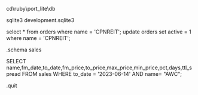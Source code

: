 
cd\\ruby\\port_lite\\db

sqlite3 development.sqlite3

select * from orders where name = 'CPNREIT';
update orders set active = 1 where name = 'CPNREIT';

.schema sales

SELECT name,fm_date,to_date,fm_price,to_price,max_price,min_price,pct,days,ttl_spread FROM sales WHERE to_date = '2023-06-14' AND name= "AWC";

.quit